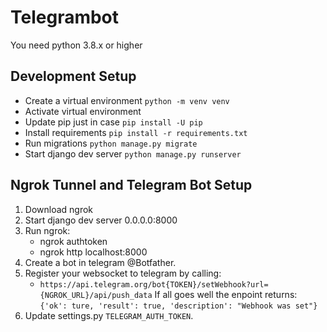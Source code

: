 # Telegrambot

You need python 3.8.x or higher

## Development Setup
* Create a virtual environment `python -m venv venv`
* Activate virtual environment
* Update pip just in case `pip install -U pip`
* Install requirements `pip install -r requirements.txt`
* Run migrations `python manage.py migrate`
* Start django dev server `python manage.py runserver`

## Ngrok Tunnel and Telegram Bot Setup
1. Download ngrok
2. Start django dev server 0.0.0.0:8000
3. Run ngrok:
	- ngrok authtoken <yourtoken>
	- ngrok http localhost:8000
4. Create a bot in telegram @Botfather.
5. Register your websocket to telegram by calling:
	- `https://api.telegram.org/bot{TOKEN}/setWebhook?url={NGROK_URL}/api/push_data`
	If all goes well the enpoint returns: `{'ok': ture, 'result': true, 'description': "Webhook was set"}`
6. Update settings.py `TELEGRAM_AUTH_TOKEN`.
